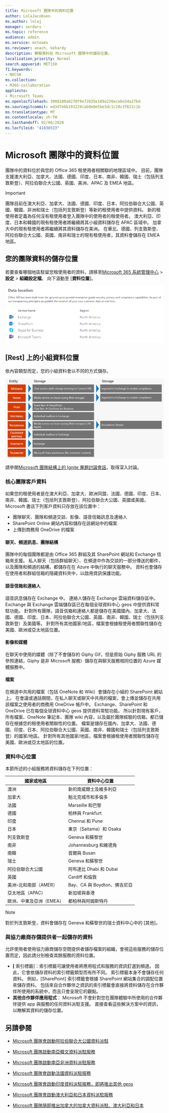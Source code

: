 ```yaml
---
title: Microsoft 團隊中的資料位置
author: LolaJacobsen
ms.author: lolaj
manager: serdars
ms.topic: reference
audience: admin
ms.service: msteams
ms.reviewer: anach, kehardy
description: 瞭解資料在 Microsoft 團隊中的儲存位置。
localization_priority: Normal
search.appverid: MET150
f1.keywords:
- NOCSH
ms.collection:
- M365-collaboration
appliesto:
- Microsoft Teams
ms.openlocfilehash: 3908100a0270f9e72835e189a220ece6e54a27bd
ms.sourcegitcommit: ed3d7ebb193229cab9e0e5be3dc1c28c3f622c1b
ms.translationtype: MT
ms.contentlocale: zh-TW
ms.lasthandoff: 02/06/2020
ms.locfileid: "41836533"
---
```

# <a name="location-of-data-in-microsoft-teams"></a>Microsoft 團隊中的資料位置

團隊中的資料位於與您的 Office 365 租使用者相關聯的地理區域中。 目前，團隊支援澳大利亞、加拿大、法國、德國、印度、日本、南非、韓國、瑞士（包括列支敦斯登）、阿拉伯聯合大公國、英國、美洲、APAC 及 EMEA 地區。 

> [!IMPORTANT]
> 團隊目前在澳大利亞、加拿大、法國、德國、印度、日本、阿拉伯聯合大公國、英國、韓國、非洲和瑞士（包括列支敦斯登）等新的租使用者中提供資料。
> 新的租使用者定義為任何沒有租使用者登入團隊中的使用者的租使用者。 澳大利亞、印度、日本和韓國的現有租使用者將繼續將其小組資料儲存在 APAC 區域中。 加拿大中的現有租使用者將繼續將其資料儲存在美洲。 在華北、德國、列支敦斯登、阿拉伯聯合大公國、英國、南非和瑞士的現有租使用者，其資料會儲存在 EMEA 地區。

## <a name="where-your-teams-data-is-stored"></a>您的團隊資料的儲存位置

若要查看哪個地區駐留您租使用者的資料，請移至[Microsoft 365 系統管理中心](https://portal.office.com/adminportal/home) > **設定** > **組織設定檔**。 向下滾動至 [**資料位置**]。

![資料位置資料表的螢幕擷取畫面，其中包含系統管理中心的團隊](media/Overview_of_security_and_compliance_in_Microsoft_Teams_image5.png)

## <a name="location-of-teams-data-at-rest"></a>[Rest] 上的小組資料位置

依內容類型而定，您的小組資料會以不同的方式儲存。 

![圖表顯示小組內容類型，以及將其儲存在其他位置](media/location-of-data-storage-at-rest.png)

請參閱[Microsoft 團隊結構上的 Ignite 專題討論會話](https://channel9.msdn.com/Events/Ignite/Microsoft-Ignite-Orlando-2017/BRK3071)，取得深入討論。

### <a name="core-teams-customer-data"></a>核心團隊客戶資料

如果您的租使用者是在澳大利亞、加拿大、歐洲同盟、法國、德國、印度、日本、南非、韓國、瑞士（包括列支敦斯登）、阿拉伯聯合大公國、英國或美國，Microsoft 書店下列客戶資料只存放在該位置中：

- 團隊聊天、團隊和頻道交談、影像、語音信箱訊息及連絡人
- SharePoint Online 網站內容和儲存在該網站中的檔案
- 上傳到商務用 OneDrive 的檔案

#### <a name="chat-channel-messages-team-structure"></a>聊天、頻道訊息、團隊結構

團隊中的每個團隊都是由 Office 365 群組及其 SharePoint 網站和 Exchange 信箱來支援。 私人聊天（包括群組聊天）、在頻道中作為交談的一部分傳送的郵件，以及團隊和頻道的結構，都儲存在在 Azure 中執行的聊天服務中。 資料也會儲存在使用者和群組信箱的隱藏資料夾中，以啟用資訊保護功能。

#### <a name="voicemail-and-contacts"></a>語音信箱和連絡人

語音訊息儲存在 Exchange 中。 連絡人儲存在 Exchange 雲端資料儲存區中。 Exchange 與 Exchange 雲端儲存區已在每個全球資料中心 geos 中提供資料常駐功能。 針對所有團隊，語音信箱和連絡人都是儲存在美國國內、加拿大、法國、德國、印度、日本、阿拉伯聯合大公國、英國、南非、韓國、瑞士（包括列支敦斯登）及美國等。 針對所有其他國家/地區，檔案會根據租使用者關聯性儲存在美國、歐洲或亞太地區位置。

#### <a name="images-and-media"></a>影像和媒體

在聊天中使用的媒體（除了不會儲存的 Giphy Gif，但是原始 Giphy 服務 URL 的參照連結，Giphy 是非 Microsoft 服務）儲存在與聊天服務相同位置的 Azure 媒體服務中。

#### <a name="files"></a>檔案

在頻道中共用的檔案（包括 OneNote 和 Wiki）會儲存在小組的 SharePoint 網站上。 在會議或通話期間，在私人聊天或聊天中共用的檔案，會上傳並儲存在共用該檔案之使用者的商務用 OneDrive 帳戶中。 Exchange、SharePoint 和 OneDrive 已在每個全球資料中心 geos 提供資料常駐功能。 所以針對現有客戶，所有檔案、OneNote 筆記本、團隊 wiki 內容，以及屬於團隊經驗的信箱，都已儲存在根據您的租使用者關聯性的位置。 檔案是儲存在國內、加拿大、法國、德國、印度、日本、阿拉伯聯合大公國、英國、南非、韓國和瑞士（包括列支敦斯登）的國家/地區。 針對所有其他國家/地區，檔案會根據租使用者關聯性儲存在美國、歐洲或亞太地區的位置。

### <a name="datacenter-locations"></a>資料中心位置

本節所述的小組服務將資料儲存在下列位置：

|國家或地區  |資料中心位置 |
|---------|---------|
|澳洲   |新的南威爾士及維多利亞         |
|加拿大    |魁北克城市和多倫多         |
|法國    |Marseille 和巴黎         |
|德國    |柏林與 Frankfurt      |
|印度   |Chennai 和 Pune        |
|日本    |東京（Saitama）和 Osaka         |
|列支敦斯登   |Geneva 和蘇黎世       |
|南非     |Johannesburg 和維德角         |
|南韓     |首爾與 Busan         |
|瑞士    |Geneva 和蘇黎世       |
|阿拉伯聯合大公國     |阿布達比 Dhabi 和 Dubai         |
|英國     | Cardiff 和倫敦        |
|美洲–北和南部（AMER） |Bay、CA 與 Boydton、佛吉尼亞       |
|亞太地區（APAC）  |新加坡與香港        |
|歐洲、中東及亞洲（EMEA）   |都柏林與阿姆斯特丹        |

> [!NOTE]
> 對於列支敦斯登，資料會儲存在 Geneva 和蘇黎世的瑞士資料中心中的 [其他]。

### <a name="data-stored-with-a-third-party-storage-provider"></a>與協力廠商存儲提供者一起儲存的資料

允許使用者使用協力廠商儲存空間提供者儲存檔案的組織，會視這些服務的儲存位置而定，因此請分別檢查其餘服務的資料位置。

- **[** 索引標籤]：索引標籤可讓使用者將應用程式和服務的資訊釘選到頻道。 因此，它會依儲存資料的索引標籤類型而有所不同。 索引標籤本身不會儲存任何資料。 例如，[SharePoint] 索引標籤會根據 SharePoint 網站集合的調配位置來儲存資料。 包括來自合作夥伴之資訊的索引標籤會直接將資料儲存在合作夥伴所使用的系統中，而且只會呈現它的觀點。
- **其他合作夥伴應用程式**： Microsoft 不會針對您在團隊體驗中所使用的合作夥伴提供 app 與服務的任何資料派駐支援。 直接查看這些解決方案中的資訊，以瞭解其資料的儲存位置。

## <a name="see-also"></a>另請參閱

- [Microsoft 團隊會啟動阿拉伯聯合大公國資料派駐](https://techcommunity.microsoft.com/t5/Microsoft-Teams-Blog/Microsoft-Teams-launches-United-Arab-Emirates-Data-Residency/ba-p/980330)

- [Microsoft 團隊啟動南亞韓文資料派駐服務](https://techcommunity.microsoft.com/t5/Microsoft-Teams-Blog/Microsoft-Teams-launches-South-Korea-Data-Residency/ba-p/789171)

- [Microsoft 團隊啟動南亞非洲資料派駐服務](https://techcommunity.microsoft.com/t5/Microsoft-Teams-Blog/Microsoft-Teams-launches-South-Africa-Data-Residency/ba-p/776611)

- [Microsoft 團隊會啟動法國資料派駐服務](https://techcommunity.microsoft.com/t5/Microsoft-Teams-Blog/Microsoft-Teams-launches-France-Data-Residency/ba-p/364466)

- [Microsoft 團隊會啟動印度資料派駐服務，即將推出其他 geos](https://techcommunity.microsoft.com/t5/Microsoft-Teams-Blog/Microsoft-Teams-Launches-India-Data-Residency-other-geos-coming/ba-p/154083)

- [Microsoft 團隊會啟動澳大利亞和日本資料派駐服務](https://techcommunity.microsoft.com/t5/Microsoft-Teams-Blog/Microsoft-Teams-Launches-Australia-and-Japan-Data-Residency/ba-p/237827)

- [Microsoft 團隊隨即推出加拿大的加拿大資料派駐、澳大利亞和日本](https://techcommunity.microsoft.com/t5/Microsoft-Teams-Blog/Microsoft-Teams-Launches-Canada-Data-Residency-Australia-and/ba-p/227178)

